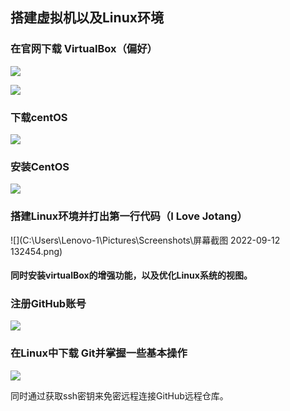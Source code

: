## 搭建虚拟机以及Linux环境

### 在官网下载 VirtualBox（偏好）

![](C:\Users\Lenovo-1\Pictures\Screenshots\下载box.png)

![](C:\Users\Lenovo-1\Pictures\Screenshots\刚下载完的box.png)

### 下载centOS

![](C:\Users\Lenovo-1\Pictures\Screenshots\下载centos.png)

### 安装CentOS

![](C:\Users\Lenovo-1\Pictures\Screenshots\安装centos.png)

### 搭建Linux环境并打出第一行代码（I Love Jotang）

![](C:\Users\Lenovo-1\Pictures\Screenshots\屏幕截图 2022-09-12 132454.png)

#### 同时安装virtualBox的增强功能，以及优化Linux系统的视图。

### 注册GitHub账号

![](C:\Users\Lenovo-1\Pictures\Screenshots\注册github.png)

### 在Linux中下载 Git并掌握一些基本操作

![](C:\Users\Lenovo-1\Pictures\Screenshots\创建一个git库.png)

同时通过获取ssh密钥来免密远程连接GitHub远程仓库。

